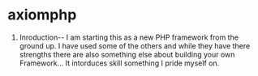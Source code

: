# axiomphp


1. Inroduction-- I am starting this as a new PHP framework from the ground up.  I have used some of the others and while they have there strengths there are also something else about building your own Framework...  It intorduces skill something I pride myself on.